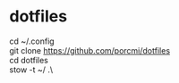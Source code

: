 # dotfiles

cd ~/.config\
git clone https://github.com/porcmi/dotfiles \
cd dotfiles\
stow -t ~/ .\


